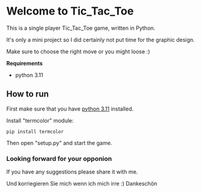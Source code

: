 Welcome to Tic_Tac_Toe
===========

This is a single player Tic_Tac_Toe game, written in Python.

It's only a mini project so I did certainly not put time for the graphic design.

Make sure to choose the right move or you might loose :)

**Requirements**

* python 3.11

## How to run

First make sure that you have [python 3.11](https://www.python.org/downloads/) installed.

Install "termcolor" module:

    pip install termcolor

Then open "setup.py" and start the game.

### Looking forward for your opponion

If you have any suggestions please share it with me.

Und korriegieren Sie mich wenn ich mich irre :)
Dankeschön

